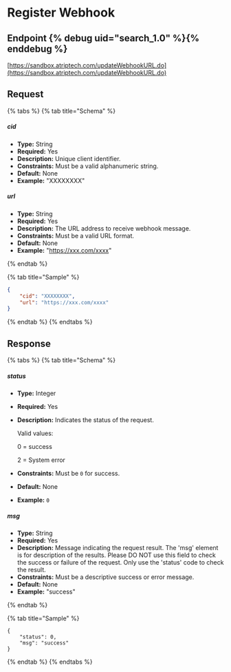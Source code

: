 # Register Webhook

## Endpoint {% debug uid="search_1.0" %}{% enddebug %}

[https://sandbox.atriptech.com/updateWebhookURL.do](https://sandbox.atriptech.com/updateWebhookURL.do)

## Request

{% tabs %}
{% tab title="Schema" %}
##### **cid**
- **Type:** String  
- **Required:** Yes  
- **Description:** Unique client identifier.  
- **Constraints:** Must be a valid alphanumeric string.  
- **Default:** None  
- **Example:** "XXXXXXXX"  

##### **url**
- **Type:** String  
- **Required:** Yes  
- **Description:** The URL address to receive webhook message.  
- **Constraints:** Must be a valid URL format.  
- **Default:** None  
- **Example:** "https://xxx.com/xxxx"  

{% endtab %}

{% tab title="Sample" %}
```json
{
    "cid": "XXXXXXXX",
    "url": "https://xxx.com/xxxx"
}
```
{% endtab %}
{% endtabs %}

## Response

{% tabs %}
{% tab title="Schema" %}
##### **status**
- **Type:** Integer  
- **Required:** Yes  
- **Description:** Indicates the status of the request. 

  Valid values:

  0 = success

  2 = System error
- **Constraints:** Must be `0` for success.  
- **Default:** None  
- **Example:** `0`  

##### **msg**
- **Type:** String  
- **Required:** Yes  
- **Description:** Message indicating the request result. The 'msg' element is for description of the results. Please DO NOT use this field to check the success or failure of the request. Only use the 'status' code to check the result.
- **Constraints:** Must be a descriptive success or error message.  
- **Default:** None  
- **Example:** "success"

{% endtab %}

{% tab title="Sample" %}
```
{
    "status": 0,
    "msg": "success"
}
```


{% endtab %}
{% endtabs %}
